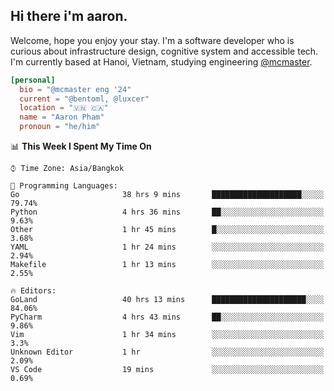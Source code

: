 <h2><b>Hi there i'm aaron. </b></h2>

Welcome, hope you enjoy your stay. I'm a software developer who is curious about infrastructure design, cognitive system and accessible tech. I'm currently based at Hanoi, Vietnam, studying engineering [@mcmaster](https://www.mcmaster.ca/).

```toml
[personal]
  bio = "@mcmaster eng '24"
  current = "@bentoml, @luxcer"
  location = "🇻🇳 🇨🇦"
  name = "Aaron Pham"
  pronoun = "he/him"
```
<!--<img src="https://github-readme-stats.vercel.app/api?username=aarnphm&show_icons=true&count_private=true&theme=dark" height="170"/>-->
<!--<img src="https://github-readme-stats.vercel.app/api/top-langs/?username=aarnphm&layout=compact&hide=css&theme=dark" height="170" />-->


<!--START_SECTION:waka-->
📊 **This Week I Spent My Time On** 

```text
⌚︎ Time Zone: Asia/Bangkok

💬 Programming Languages: 
Go                       38 hrs 9 mins       ████████████████████░░░░░   79.74% 
Python                   4 hrs 36 mins       ██░░░░░░░░░░░░░░░░░░░░░░░   9.63% 
Other                    1 hr 45 mins        █░░░░░░░░░░░░░░░░░░░░░░░░   3.68% 
YAML                     1 hr 24 mins        ░░░░░░░░░░░░░░░░░░░░░░░░░   2.94% 
Makefile                 1 hr 13 mins        ░░░░░░░░░░░░░░░░░░░░░░░░░   2.55%

🔥 Editors: 
GoLand                   40 hrs 13 mins      █████████████████████░░░░   84.06% 
PyCharm                  4 hrs 43 mins       ██░░░░░░░░░░░░░░░░░░░░░░░   9.86% 
Vim                      1 hr 34 mins        ░░░░░░░░░░░░░░░░░░░░░░░░░   3.3% 
Unknown Editor           1 hr                ░░░░░░░░░░░░░░░░░░░░░░░░░   2.09% 
VS Code                  19 mins             ░░░░░░░░░░░░░░░░░░░░░░░░░   0.69%

```


<!--END_SECTION:waka-->

<!--
**aarnphm/aarnphm** is a ✨ _special_ ✨ repository because its `README.md` (this file) appears on your GitHub profile.

Here are some ideas to get you started:

- 🔭 I’m currently working on ...
- 🌱 I’m currently learning ...
- 👯 I’m looking to collaborate on ...
- 🤔 I’m looking for help with ...
- 💬 Ask me about ...
- 📫 How to reach me: ...
- 😄 Pronouns: ...
- ⚡ Fun fact: ...
-->
